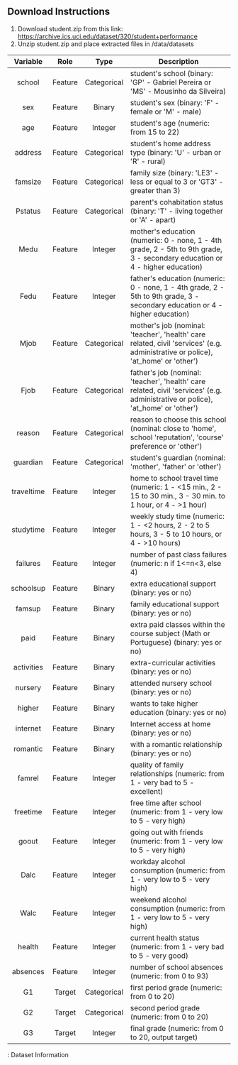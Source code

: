 ## Download Instructions  

1. Download student.zip from this link: https://archive.ics.uci.edu/dataset/320/student+performance
2. Unzip student.zip and place extracted files in /data/datasets

| Variable     | Role    | Type             | Description                                                                                                                     | 
|:------------:|:-------:|:----------------:|---------------------------------------------------------------------------------------------------------------------------------|
| school       | Feature | Categorical      | student's school (binary: 'GP' - Gabriel Pereira or 'MS' - Mousinho da Silveira)                                                | 
| sex          | Feature | Binary           | student's sex (binary: 'F' - female or 'M' - male)                                                                              | 
| age          | Feature | Integer          | student's age (numeric: from 15 to 22)                                                                                          | 
| address      | Feature | Categorical      | student's home address type (binary: 'U' - urban or 'R' - rural)                                                                | 
| famsize      | Feature | Categorical      | family size (binary: 'LE3' - less or equal to 3 or 'GT3' - greater than 3)                                                      | 
| Pstatus      | Feature | Categorical      | parent's cohabitation status (binary: 'T' - living together or 'A' - apart)                                                     | 
| Medu         | Feature | Integer          | mother's  education (numeric: 0 - none,  1 - 4th grade, 2 - 5th to 9th grade, 3 - secondary education or 4 - higher education)  |  
| Fedu         | Feature | Integer          | father's  education (numeric: 0 - none,  1 - 4th grade, 2 - 5th to 9th grade, 3 - secondary education or 4 - higher education)  | 
| Mjob         | Feature | Categorical      | mother's job (nominal: 'teacher', 'health' care related, civil 'services' (e.g. administrative or police), 'at_home' or 'other')| 
| Fjob         | Feature | Categorical      | father's job (nominal: 'teacher', 'health' care related, civil 'services' (e.g. administrative or police), 'at_home' or 'other')| 
| reason       | Feature | Categorical      | reason to choose this school (nominal: close to 'home', school 'reputation', 'course' preference or 'other')                    | 
| guardian     | Feature | Categorical      | student's guardian (nominal: 'mother', 'father' or 'other')                                                                     | 
| traveltime   | Feature | Integer          | home to school travel time (numeric: 1 - <15 min., 2 - 15 to 30 min., 3 - 30 min. to 1 hour, or 4 - >1 hour)                    | 
| studytime    | Feature | Integer          | weekly study time (numeric: 1 - <2 hours, 2 - 2 to 5 hours, 3 - 5 to 10 hours, or 4 - >10 hours)                                | 
| failures     | Feature | Integer          | number of past class failures (numeric: n if 1<=n<3, else 4)                                                                    | 
| schoolsup    | Feature | Binary           | extra educational support (binary: yes or no)                                                                                   | 
| famsup       | Feature | Binary           | family educational support (binary: yes or no)                                                                                  | 
| paid         | Feature | Binary           | extra paid classes within the course subject (Math or Portuguese) (binary: yes or no)                                           | 
| activities   | Feature | Binary           | extra-curricular activities (binary: yes or no)                                                                                 | 
| nursery      | Feature | Binary           | attended nursery school (binary: yes or no)                                                                                     | 
| higher       | Feature | Binary           | wants to take higher education (binary: yes or no)                                                                              | 
| internet     | Feature | Binary           | Internet access at home (binary: yes or no)                                                                                     | 
| romantic     | Feature | Binary           | with a romantic relationship (binary: yes or no)                                                                                | 
| famrel       | Feature | Integer          | quality of family relationships (numeric: from 1 - very bad to 5 - excellent)                                                   | 
| freetime     | Feature | Integer          | free time after school (numeric: from 1 - very low to 5 - very high)                                                            | 
| goout        | Feature | Integer          | going out with friends (numeric: from 1 - very low to 5 - very high)                                                            | 
| Dalc         | Feature | Integer          | workday alcohol consumption (numeric: from 1 - very low to 5 - very high)                                                       | 
| Walc         | Feature | Integer          | weekend alcohol consumption (numeric: from 1 - very low to 5 - very high)                                                       | 
| health       | Feature | Integer          | current health status (numeric: from 1 - very bad to 5 - very good)                                                             | 
| absences     | Feature | Integer          | number of school absences (numeric: from 0 to 93)                                                                               | 
| G1           | Target  | Categorical      | first period grade (numeric: from 0 to 20)                                                                                      | 
| G2           | Target  | Categorical      | second period grade (numeric: from 0 to 20)                                                                                     | 
| G3           | Target  | Integer          | final grade (numeric: from 0 to 20, output target)                                                                              | 
: Dataset Information
